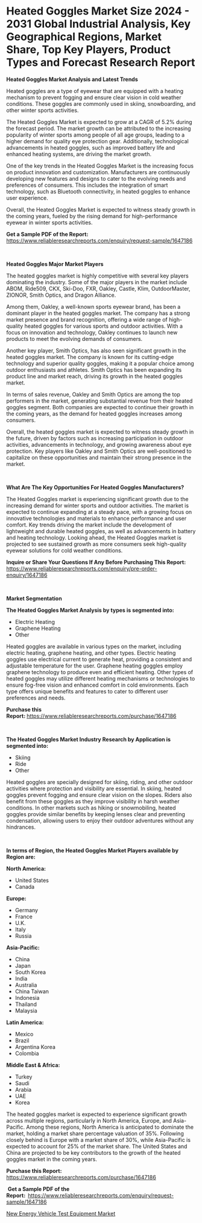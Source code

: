 <p><h1>Heated Goggles Market Size 2024 - 2031 Global Industrial Analysis, Key Geographical Regions, Market Share, Top Key Players, Product Types and Forecast Research Report</h1></p><p><strong>Heated Goggles Market Analysis and Latest Trends</strong></p>
<p><p>Heated goggles are a type of eyewear that are equipped with a heating mechanism to prevent fogging and ensure clear vision in cold weather conditions. These goggles are commonly used in skiing, snowboarding, and other winter sports activities.</p><p>The Heated Goggles Market is expected to grow at a CAGR of 5.2% during the forecast period. The market growth can be attributed to the increasing popularity of winter sports among people of all age groups, leading to a higher demand for quality eye protection gear. Additionally, technological advancements in heated goggles, such as improved battery life and enhanced heating systems, are driving the market growth.</p><p>One of the key trends in the Heated Goggles Market is the increasing focus on product innovation and customization. Manufacturers are continuously developing new features and designs to cater to the evolving needs and preferences of consumers. This includes the integration of smart technology, such as Bluetooth connectivity, in heated goggles to enhance user experience.</p><p>Overall, the Heated Goggles Market is expected to witness steady growth in the coming years, fueled by the rising demand for high-performance eyewear in winter sports activities.</p></p>
<p><strong>Get a Sample PDF of the Report:&nbsp;</strong> <a href="https://www.reliableresearchreports.com/enquiry/request-sample/1647186">https://www.reliableresearchreports.com/enquiry/request-sample/1647186</a></p>
<p>&nbsp;</p>
<p><strong>Heated Goggles Major Market Players</strong></p>
<p><p>The heated goggles market is highly competitive with several key players dominating the industry. Some of the major players in the market include ABOM, Ride509, CKX, Ski-Doo, FXR, Oakley, Castle, Klim, OutdoorMaster, ZIONOR, Smith Optics, and Dragon Alliance.</p><p>Among them, Oakley, a well-known sports eyewear brand, has been a dominant player in the heated goggles market. The company has a strong market presence and brand recognition, offering a wide range of high-quality heated goggles for various sports and outdoor activities. With a focus on innovation and technology, Oakley continues to launch new products to meet the evolving demands of consumers.</p><p>Another key player, Smith Optics, has also seen significant growth in the heated goggles market. The company is known for its cutting-edge technology and superior quality goggles, making it a popular choice among outdoor enthusiasts and athletes. Smith Optics has been expanding its product line and market reach, driving its growth in the heated goggles market.</p><p>In terms of sales revenue, Oakley and Smith Optics are among the top performers in the market, generating substantial revenue from their heated goggles segment. Both companies are expected to continue their growth in the coming years, as the demand for heated goggles increases among consumers.</p><p>Overall, the heated goggles market is expected to witness steady growth in the future, driven by factors such as increasing participation in outdoor activities, advancements in technology, and growing awareness about eye protection. Key players like Oakley and Smith Optics are well-positioned to capitalize on these opportunities and maintain their strong presence in the market.</p></p>
<p>&nbsp;</p>
<p><strong>What Are The Key Opportunities For Heated Goggles Manufacturers?</strong></p>
<p><p>The Heated Goggles market is experiencing significant growth due to the increasing demand for winter sports and outdoor activities. The market is expected to continue expanding at a steady pace, with a growing focus on innovative technologies and materials to enhance performance and user comfort. Key trends driving the market include the development of lightweight and durable heated goggles, as well as advancements in battery and heating technology. Looking ahead, the Heated Goggles market is projected to see sustained growth as more consumers seek high-quality eyewear solutions for cold weather conditions.</p></p>
<p><strong>Inquire or Share Your Questions If Any Before Purchasing This Report:</strong> <a href="https://www.reliableresearchreports.com/enquiry/pre-order-enquiry/1647186">https://www.reliableresearchreports.com/enquiry/pre-order-enquiry/1647186</a></p>
<p>&nbsp;</p>
<p><strong>Market Segmentation</strong></p>
<p><strong>The Heated Goggles Market Analysis by types is segmented into:</strong></p>
<p><ul><li>Electric Heating</li><li>Graphene Heating</li><li>Other</li></ul></p>
<p><p>Heated goggles are available in various types on the market, including electric heating, graphene heating, and other types. Electric heating goggles use electrical current to generate heat, providing a consistent and adjustable temperature for the user. Graphene heating goggles employ graphene technology to produce even and efficient heating. Other types of heated goggles may utilize different heating mechanisms or technologies to ensure fog-free vision and enhanced comfort in cold environments. Each type offers unique benefits and features to cater to different user preferences and needs.</p></p>
<p><strong>Purchase this Report:&nbsp;</strong><a href="https://www.reliableresearchreports.com/purchase/1647186">https://www.reliableresearchreports.com/purchase/1647186</a></p>
<p>&nbsp;</p>
<p><strong>The Heated Goggles Market Industry Research by Application is segmented into:</strong></p>
<p><ul><li>Skiing</li><li>Ride</li><li>Other</li></ul></p>
<p><p>Heated goggles are specially designed for skiing, riding, and other outdoor activities where protection and visibility are essential. In skiing, heated goggles prevent fogging and ensure clear vision on the slopes. Riders also benefit from these goggles as they improve visibility in harsh weather conditions. In other markets such as hiking or snowmobiling, heated goggles provide similar benefits by keeping lenses clear and preventing condensation, allowing users to enjoy their outdoor adventures without any hindrances.</p></p>
<p>&nbsp;</p>
<p><strong>In terms of Region, the Heated Goggles Market Players available by Region are:</strong></p>
<p>
    <p> <strong> North America: </strong>
        <ul>
            <li>United States</li>
            <li>Canada</li>
        </ul>
        </p> 
    <p> <strong> Europe: </strong>
        <ul>
            <li>Germany</li>
            <li>France</li>
            <li>U.K.</li>
            <li>Italy</li>
            <li>Russia</li>
        </ul>
        </p> 
    <p> <strong> Asia-Pacific: </strong>
        <ul>
            <li>China</li>
            <li>Japan</li>
            <li>South Korea</li>
            <li>India</li>
            <li>Australia</li>
            <li>China Taiwan</li>
            <li>Indonesia</li>
            <li>Thailand</li>
            <li>Malaysia</li>
        </ul>
        </p> 
    <p> <strong> Latin America: </strong>
        <ul>
            <li>Mexico</li>
            <li>Brazil</li>
            <li>Argentina Korea</li>
            <li>Colombia</li>
        </ul>
        </p> 
    <p> <strong> Middle East & Africa: </strong>
        <ul>
            <li>Turkey</li>
            <li>Saudi</li>
            <li>Arabia</li>
            <li>UAE</li>
            <li>Korea</li>
        </ul>
    </p>
    </p>
<p><p>The heated goggles market is expected to experience significant growth across multiple regions, particularly in North America, Europe, and Asia-Pacific. Among these regions, North America is anticipated to dominate the market, holding a market share percentage valuation of 35%. Following closely behind is Europe with a market share of 30%, while Asia-Pacific is expected to account for 25% of the market share. The United States and China are projected to be key contributors to the growth of the heated goggles market in the coming years.</p></p>
<p><strong>Purchase this Report: </strong><a href="https://www.reliableresearchreports.com/purchase/1647186">https://www.reliableresearchreports.com/purchase/1647186</a></p>
<p>&nbsp;<strong>Get a Sample PDF of the Report:&nbsp;&nbsp;</strong><a href="https://www.reliableresearchreports.com/enquiry/request-sample/1647186">https://www.reliableresearchreports.com/enquiry/request-sample/1647186</a></p>
<p><strong></strong></p>
<p><p><a href="https://eight-handstand-8fb.notion.site/New-Energy-Vehicle-Test-Equipment-Market-Size-Global-Industry-Overview-Market-Segmentation-and-For-49130934d03246499b97609dc1d55c5e">New Energy Vehicle Test Equipment Market</a></p></p>